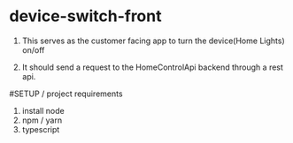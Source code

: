 # device-switch-front

1. This serves as the customer facing app to turn the device(Home Lights) on/off

2. It should send a request to the HomeControlApi backend through a rest api.

#SETUP / project requirements

1. install node
2. npm / yarn
3. typescript
